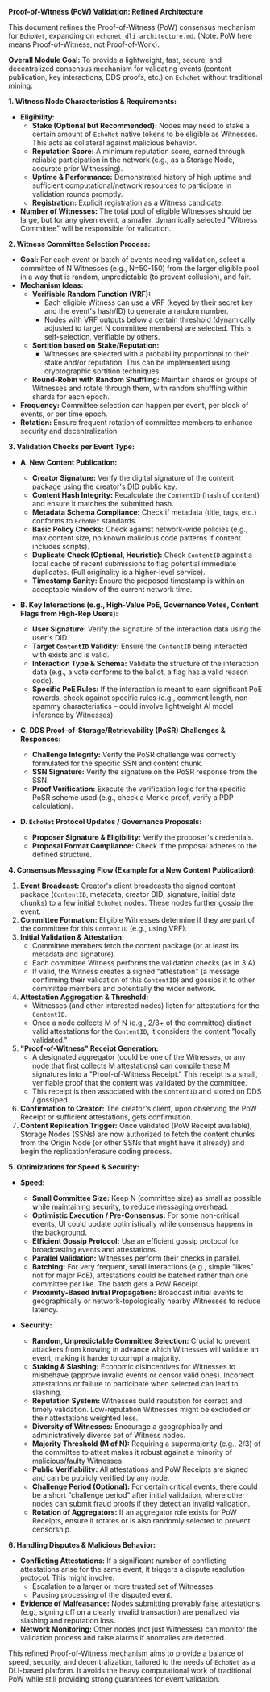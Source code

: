 **Proof-of-Witness (PoW) Validation: Refined Architecture**

This document refines the Proof-of-Witness (PoW) consensus mechanism for `EchoNet`, expanding on `echonet_dli_architecture.md`. (Note: PoW here means Proof-of-Witness, not Proof-of-Work).

**Overall Module Goal:** To provide a lightweight, fast, secure, and decentralized consensus mechanism for validating events (content publication, key interactions, DDS proofs, etc.) on `EchoNet` without traditional mining.

**1. Witness Node Characteristics & Requirements:**

*   **Eligibility:**
    *   **Stake (Optional but Recommended):** Nodes may need to stake a certain amount of `EchoNet` native tokens to be eligible as Witnesses. This acts as collateral against malicious behavior.
    *   **Reputation Score:** A minimum reputation score, earned through reliable participation in the network (e.g., as a Storage Node, accurate prior Witnessing).
    *   **Uptime & Performance:** Demonstrated history of high uptime and sufficient computational/network resources to participate in validation rounds promptly.
    *   **Registration:** Explicit registration as a Witness candidate.
*   **Number of Witnesses:** The total pool of eligible Witnesses should be large, but for any given event, a smaller, dynamically selected "Witness Committee" will be responsible for validation.

**2. Witness Committee Selection Process:**

*   **Goal:** For each event or batch of events needing validation, select a committee of N Witnesses (e.g., N=50-150) from the larger eligible pool in a way that is random, unpredictable (to prevent collusion), and fair.
*   **Mechanism Ideas:**
    *   **Verifiable Random Function (VRF):**
        *   Each eligible Witness can use a VRF (keyed by their secret key and the event's hash/ID) to generate a random number.
        *   Nodes with VRF outputs below a certain threshold (dynamically adjusted to target N committee members) are selected. This is self-selection, verifiable by others.
    *   **Sortition based on Stake/Reputation:**
        *   Witnesses are selected with a probability proportional to their stake and/or reputation. This can be implemented using cryptographic sortition techniques.
    *   **Round-Robin with Random Shuffling:** Maintain shards or groups of Witnesses and rotate through them, with random shuffling within shards for each epoch.
*   **Frequency:** Committee selection can happen per event, per block of events, or per time epoch.
*   **Rotation:** Ensure frequent rotation of committee members to enhance security and decentralization.

**3. Validation Checks per Event Type:**

*   **A. New Content Publication:**
    *   **Creator Signature:** Verify the digital signature of the content package using the creator's DID public key.
    *   **Content Hash Integrity:** Recalculate the `ContentID` (hash of content) and ensure it matches the submitted hash.
    *   **Metadata Schema Compliance:** Check if metadata (title, tags, etc.) conforms to `EchoNet` standards.
    *   **Basic Policy Checks:** Check against network-wide policies (e.g., max content size, no known malicious code patterns if content includes scripts).
    *   **Duplicate Check (Optional, Heuristic):** Check `ContentID` against a local cache of recent submissions to flag potential immediate duplicates. (Full originality is a higher-level service).
    *   **Timestamp Sanity:** Ensure the proposed timestamp is within an acceptable window of the current network time.

*   **B. Key Interactions (e.g., High-Value PoE, Governance Votes, Content Flags from High-Rep Users):**
    *   **User Signature:** Verify the signature of the interaction data using the user's DID.
    *   **Target `ContentID` Validity:** Ensure the `ContentID` being interacted with exists and is valid.
    *   **Interaction Type & Schema:** Validate the structure of the interaction data (e.g., a vote conforms to the ballot, a flag has a valid reason code).
    *   **Specific PoE Rules:** If the interaction is meant to earn significant PoE rewards, check against specific rules (e.g., comment length, non-spammy characteristics – could involve lightweight AI model inference by Witnesses).

*   **C. DDS Proof-of-Storage/Retrievability (PoSR) Challenges & Responses:**
    *   **Challenge Integrity:** Verify the PoSR challenge was correctly formulated for the specific SSN and content chunk.
    *   **SSN Signature:** Verify the signature on the PoSR response from the SSN.
    *   **Proof Verification:** Execute the verification logic for the specific PoSR scheme used (e.g., check a Merkle proof, verify a PDP calculation).

*   **D. `EchoNet` Protocol Updates / Governance Proposals:**
    *   **Proposer Signature & Eligibility:** Verify the proposer's credentials.
    *   **Proposal Format Compliance:** Check if the proposal adheres to the defined structure.

**4. Consensus Messaging Flow (Example for a New Content Publication):**

1.  **Event Broadcast:** Creator's client broadcasts the signed content package (`ContentID`, metadata, creator DID, signature, initial data chunks) to a few initial `EchoNet` nodes. These nodes further gossip the event.
2.  **Committee Formation:** Eligible Witnesses determine if they are part of the committee for this `ContentID` (e.g., using VRF).
3.  **Initial Validation & Attestation:**
    *   Committee members fetch the content package (or at least its metadata and signature).
    *   Each committee Witness performs the validation checks (as in 3.A).
    *   If valid, the Witness creates a signed "attestation" (a message confirming their validation of this `ContentID`) and gossips it to other committee members and potentially the wider network.
4.  **Attestation Aggregation & Threshold:**
    *   Witnesses (and other interested nodes) listen for attestations for the `ContentID`.
    *   Once a node collects M of N (e.g., 2/3+ of the committee) distinct valid attestations for the `ContentID`, it considers the content "locally validated."
5.  **"Proof-of-Witness" Receipt Generation:**
    *   A designated aggregator (could be one of the Witnesses, or any node that first collects M attestations) can compile these M signatures into a "Proof-of-Witness Receipt." This receipt is a small, verifiable proof that the content was validated by the committee.
    *   This receipt is then associated with the `ContentID` and stored on DDS / gossiped.
6.  **Confirmation to Creator:** The creator's client, upon observing the PoW Receipt or sufficient attestations, gets confirmation.
7.  **Content Replication Trigger:** Once validated (PoW Receipt available), Storage Nodes (SSNs) are now authorized to fetch the content chunks from the Origin Node (or other SSNs that might have it already) and begin the replication/erasure coding process.

**5. Optimizations for Speed & Security:**

*   **Speed:**
    *   **Small Committee Size:** Keep N (committee size) as small as possible while maintaining security, to reduce messaging overhead.
    *   **Optimistic Execution / Pre-Consensus:** For some non-critical events, UI could update optimistically while consensus happens in the background.
    *   **Efficient Gossip Protocol:** Use an efficient gossip protocol for broadcasting events and attestations.
    *   **Parallel Validation:** Witnesses perform their checks in parallel.
    *   **Batching:** For very frequent, small interactions (e.g., simple "likes" not for major PoE), attestations could be batched rather than one committee per like. The batch gets a PoW Receipt.
    *   **Proximity-Based Initial Propagation:** Broadcast initial events to geographically or network-topologically nearby Witnesses to reduce latency.

*   **Security:**
    *   **Random, Unpredictable Committee Selection:** Crucial to prevent attackers from knowing in advance which Witnesses will validate an event, making it harder to corrupt a majority.
    *   **Staking & Slashing:** Economic disincentives for Witnesses to misbehave (approve invalid events or censor valid ones). Incorrect attestations or failure to participate when selected can lead to slashing.
    *   **Reputation System:** Witnesses build reputation for correct and timely validation. Low-reputation Witnesses might be excluded or their attestations weighted less.
    *   **Diversity of Witnesses:** Encourage a geographically and administratively diverse set of Witness nodes.
    *   **Majority Threshold (M of N):** Requiring a supermajority (e.g., 2/3) of the committee to attest makes it robust against a minority of malicious/faulty Witnesses.
    *   **Public Verifiability:** All attestations and PoW Receipts are signed and can be publicly verified by any node.
    *   **Challenge Period (Optional):** For certain critical events, there could be a short "challenge period" after initial validation, where other nodes can submit fraud proofs if they detect an invalid validation.
    *   **Rotation of Aggregators:** If an aggregator role exists for PoW Receipts, ensure it rotates or is also randomly selected to prevent censorship.

**6. Handling Disputes & Malicious Behavior:**

*   **Conflicting Attestations:** If a significant number of conflicting attestations arise for the same event, it triggers a dispute resolution protocol. This might involve:
    *   Escalation to a larger or more trusted set of Witnesses.
    *   Pausing processing of the disputed event.
*   **Evidence of Malfeasance:** Nodes submitting provably false attestations (e.g., signing off on a clearly invalid transaction) are penalized via slashing and reputation loss.
*   **Network Monitoring:** Other nodes (not just Witnesses) can monitor the validation process and raise alarms if anomalies are detected.

This refined Proof-of-Witness mechanism aims to provide a balance of speed, security, and decentralization, tailored to the needs of `EchoNet` as a DLI-based platform. It avoids the heavy computational work of traditional PoW while still providing strong guarantees for event validation.
